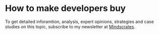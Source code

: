 
# How to make developers buy

To get detailed inforamtion, analysis, expert opinions, strategies and case studies on this topic, subscribe to my newsletter at [Mindscrates](https://codingnninja.substack.com).

